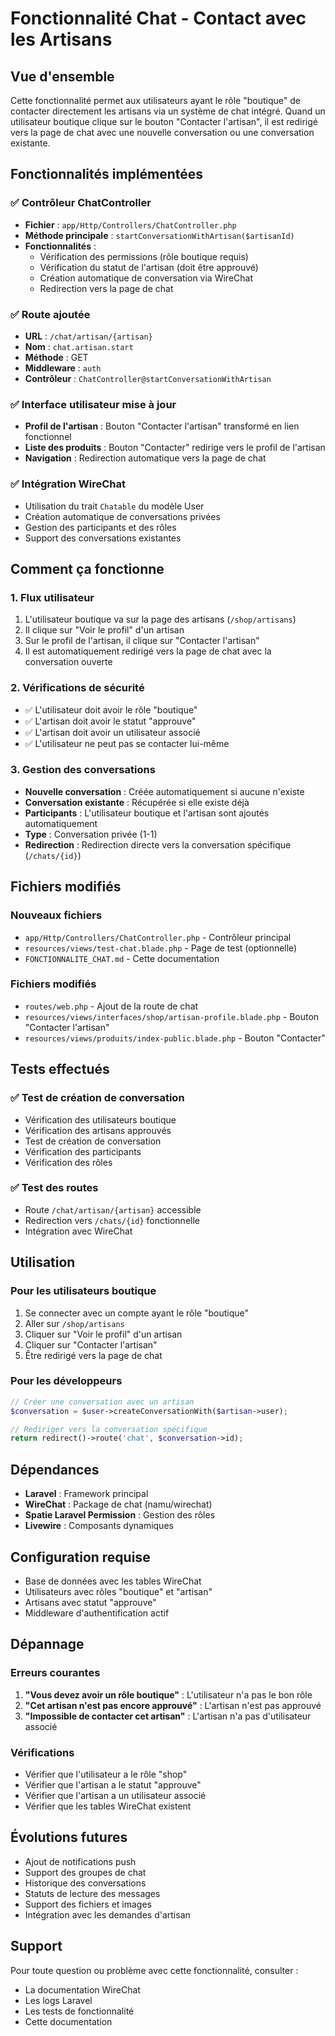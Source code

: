 # Fonctionnalité Chat - Contact avec les Artisans

## Vue d'ensemble

Cette fonctionnalité permet aux utilisateurs ayant le rôle "boutique" de contacter directement les artisans via un système de chat intégré. Quand un utilisateur boutique clique sur le bouton "Contacter l'artisan", il est redirigé vers la page de chat avec une nouvelle conversation ou une conversation existante.

## Fonctionnalités implémentées

### ✅ Contrôleur ChatController
- **Fichier** : `app/Http/Controllers/ChatController.php`
- **Méthode principale** : `startConversationWithArtisan($artisanId)`
- **Fonctionnalités** :
  - Vérification des permissions (rôle boutique requis)
  - Vérification du statut de l'artisan (doit être approuvé)
  - Création automatique de conversation via WireChat
  - Redirection vers la page de chat

### ✅ Route ajoutée
- **URL** : `/chat/artisan/{artisan}`
- **Nom** : `chat.artisan.start`
- **Méthode** : GET
- **Middleware** : `auth`
- **Contrôleur** : `ChatController@startConversationWithArtisan`

### ✅ Interface utilisateur mise à jour
- **Profil de l'artisan** : Bouton "Contacter l'artisan" transformé en lien fonctionnel
- **Liste des produits** : Bouton "Contacter" redirige vers le profil de l'artisan
- **Navigation** : Redirection automatique vers la page de chat

### ✅ Intégration WireChat
- Utilisation du trait `Chatable` du modèle User
- Création automatique de conversations privées
- Gestion des participants et des rôles
- Support des conversations existantes

## Comment ça fonctionne

### 1. Flux utilisateur
1. L'utilisateur boutique va sur la page des artisans (`/shop/artisans`)
2. Il clique sur "Voir le profil" d'un artisan
3. Sur le profil de l'artisan, il clique sur "Contacter l'artisan"
4. Il est automatiquement redirigé vers la page de chat avec la conversation ouverte

### 2. Vérifications de sécurité
- ✅ L'utilisateur doit avoir le rôle "boutique"
- ✅ L'artisan doit avoir le statut "approuve"
- ✅ L'artisan doit avoir un utilisateur associé
- ✅ L'utilisateur ne peut pas se contacter lui-même

### 3. Gestion des conversations
- **Nouvelle conversation** : Créée automatiquement si aucune n'existe
- **Conversation existante** : Récupérée si elle existe déjà
- **Participants** : L'utilisateur boutique et l'artisan sont ajoutés automatiquement
- **Type** : Conversation privée (1-1)
- **Redirection** : Redirection directe vers la conversation spécifique (`/chats/{id}`)

## Fichiers modifiés

### Nouveaux fichiers
- `app/Http/Controllers/ChatController.php` - Contrôleur principal
- `resources/views/test-chat.blade.php` - Page de test (optionnelle)
- `FONCTIONNALITE_CHAT.md` - Cette documentation

### Fichiers modifiés
- `routes/web.php` - Ajout de la route de chat
- `resources/views/interfaces/shop/artisan-profile.blade.php` - Bouton "Contacter l'artisan"
- `resources/views/produits/index-public.blade.php` - Bouton "Contacter"

## Tests effectués

### ✅ Test de création de conversation
- Vérification des utilisateurs boutique
- Vérification des artisans approuvés
- Test de création de conversation
- Vérification des participants
- Vérification des rôles

### ✅ Test des routes
- Route `/chat/artisan/{artisan}` accessible
- Redirection vers `/chats/{id}` fonctionnelle
- Intégration avec WireChat

## Utilisation

### Pour les utilisateurs boutique
1. Se connecter avec un compte ayant le rôle "boutique"
2. Aller sur `/shop/artisans`
3. Cliquer sur "Voir le profil" d'un artisan
4. Cliquer sur "Contacter l'artisan"
5. Être redirigé vers la page de chat

### Pour les développeurs
```php
// Créer une conversation avec un artisan
$conversation = $user->createConversationWith($artisan->user);

// Rediriger vers la conversation spécifique
return redirect()->route('chat', $conversation->id);
```

## Dépendances

- **Laravel** : Framework principal
- **WireChat** : Package de chat (namu/wirechat)
- **Spatie Laravel Permission** : Gestion des rôles
- **Livewire** : Composants dynamiques

## Configuration requise

- Base de données avec les tables WireChat
- Utilisateurs avec rôles "boutique" et "artisan"
- Artisans avec statut "approuve"
- Middleware d'authentification actif

## Dépannage

### Erreurs courantes
1. **"Vous devez avoir un rôle boutique"** : L'utilisateur n'a pas le bon rôle
2. **"Cet artisan n'est pas encore approuvé"** : L'artisan n'est pas approuvé
3. **"Impossible de contacter cet artisan"** : L'artisan n'a pas d'utilisateur associé

### Vérifications
- Vérifier que l'utilisateur a le rôle "shop"
- Vérifier que l'artisan a le statut "approuve"
- Vérifier que l'artisan a un utilisateur associé
- Vérifier que les tables WireChat existent

## Évolutions futures

- Ajout de notifications push
- Support des groupes de chat
- Historique des conversations
- Statuts de lecture des messages
- Support des fichiers et images
- Intégration avec les demandes d'artisan

## Support

Pour toute question ou problème avec cette fonctionnalité, consulter :
- La documentation WireChat
- Les logs Laravel
- Les tests de fonctionnalité
- Cette documentation
